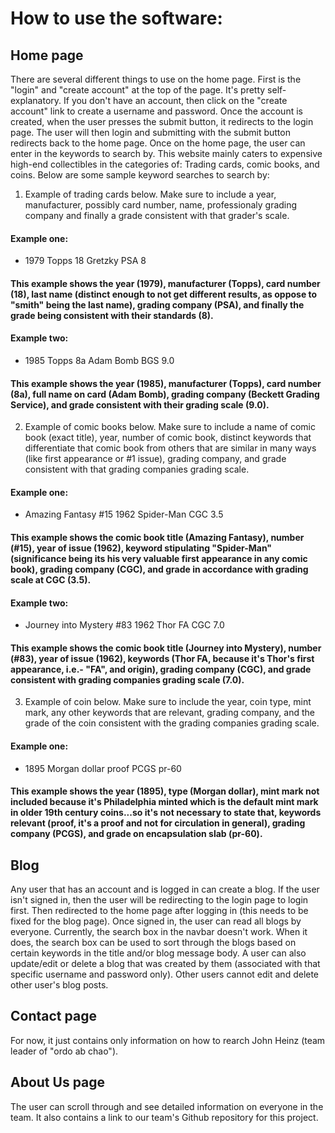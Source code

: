 # How to use the software: 
## Home page
There are several different things to use on the home page. First is the "login" and "create account" at the top of the page. It's 
pretty self-explanatory. If you don't have an account, then click on the "create account" link to create a username and password. 
Once the account is created, when the user presses the submit button, it redirects to the login page. The user will then login and 
submitting with the submit button redirects back to the home page. Once on the home page, the user can enter in the keywords to 
search by. This website mainly caters to expensive high-end collectibles in the categories of: Trading cards, comic books, and coins. 
Below are some sample keyword searches to search by:
1. Example of trading cards below. Make sure to include a year, manufacturer, possibly card number, name, professionaly grading 
company and finally a grade consistent with that grader's scale.
#### Example one:
- 1979 Topps 18 Gretzky PSA 8
#### This example shows the year (1979), manufacturer (Topps), card number (18), last name (distinct enough to not get different results, as oppose to "smith" being the last name), grading company (PSA), and finally the grade being consistent with their standards (8).
#### Example two:
- 1985 Topps 8a Adam Bomb BGS 9.0
#### This example shows the year (1985), manufacturer (Topps), card number (8a), full name on card (Adam Bomb), grading company (Beckett Grading Service), and grade consistent with their grading scale (9.0).
2. Example of comic books below. Make sure to include a name of comic book (exact title), year, number of comic book, distinct keywords that 
differentiate that comic book from others that are similar in many ways (like first appearance or #1 issue), grading company, and grade 
consistent with that grading companies grading scale.
#### Example one:
- Amazing Fantasy #15 1962 Spider-Man CGC 3.5
#### This example shows the comic book title (Amazing Fantasy), number (#15), year of issue (1962), keyword stipulating "Spider-Man" (significance being its his very valuable first appearance in any comic book), grading company (CGC), and grade in accordance with grading scale at CGC (3.5).
#### Example two:
- Journey into Mystery #83 1962 Thor FA CGC 7.0
#### This example shows the comic book title (Journey into Mystery), number (#83), year of issue (1962), keywords (Thor FA, because it's Thor's first appearance, i.e.- "FA", and origin), grading company (CGC), and grade consistent with grading companies grading scale (7.0).
3. Example of coin below. Make sure to include the year, coin type, mint mark, any other keywords that are relevant, grading company, and the grade of the coin consistent with the grading companies grading scale.
#### Example one:
- 1895 Morgan dollar proof PCGS pr-60
#### This example shows the year (1895), type (Morgan dollar), mint mark not included because it's Philadelphia minted which is the default mint mark in older 19th century coins...so it's not necessary to state that, keywords relevant (proof, it's a proof and not for circulation in general), grading company (PCGS), and grade on encapsulation slab (pr-60).
## Blog
Any user that has an account and is logged in can create a blog. If the user isn't signed in, then the user will be redirecting to the login 
page to login first. Then redirected to the home page after logging in (this needs to be fixed for the blog page). Once signed in, the user 
can read all blogs by everyone. Currently, the search box in the navbar doesn't work. When it does, the search box can be used to sort 
through the blogs based on certain keywords in the title and/or blog message body. A user can also update/edit or delete a blog that was 
created by them (associated with that specific username and password only). Other users cannot edit and delete other user's blog posts.
## Contact page
For now, it just contains only information on how to rearch John Heinz (team leader of "ordo ab chao").
## About Us page
The user can scroll through and see detailed information on everyone in the team. It also contains a link to our team's Github repository 
for this project.
